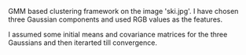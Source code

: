 GMM based clustering framework on the image 'ski.jpg'. I have chosen three Gaussian components and used RGB values as the features.

I assumed some initial means and covariance matrices for the three Gaussians and then iterarted till convergence.
